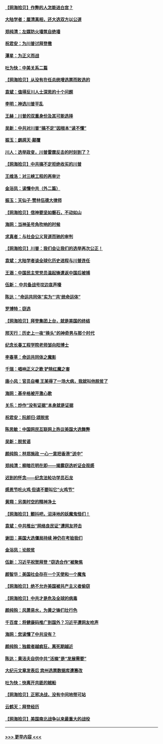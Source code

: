 #### [【网海拾贝】作弊的人怎能进白宫？](../pages/nsc993/n12603546.md?t=12081751) 
#### [大陆学者：厘清真相，还大选双方以公道](../pages/nsc993/n12603475.md?t=12081751) 
#### [郑纯清：左媒防火墙筑自绝墙](../pages/nsc993/n12602226.md?t=12081751) 
#### [祝君安：为川普讨拜登檄](../pages/nsc993/n12602199.md?t=12081751) 
#### [潭星：为正义而战](../pages/nsc993/n12600926.md?t=12081751) 
#### [吐为快：中美关系二篇](../pages/nsc993/n12600908.md?t=12081751) 
#### [【网海拾贝】从没有在任总统增选票而败选的](../pages/nsc993/n12600435.md?t=12081751) 
#### [袁斌：值得反川人士深思的十个问题](../pages/nsc993/n12600332.md?t=12081751) 
#### [李明：神选川普平乱](../pages/nsc993/n12599751.md?t=12081751) 
#### [王赫：川普的双重身份及其可能选择](../pages/nsc993/n12599723.md?t=12081751) 
#### [吴新：中共对川普“搞不定”因根本“读不懂”](../pages/nsc993/n12599502.md?t=12081751) 
#### [振玉：鹧鸪天‧颠覆](../pages/nsc993/n12599494.md?t=12081751) 
#### [川人：选举政变，川普雷霆反击的时刻到了？](../pages/nsc993/n12599291.md?t=12081751) 
#### [【网海拾贝】中共搞不定拒绝收买的川普](../pages/nsc993/n12598955.md?t=12081751) 
#### [王维洛：对三峡工程的再审计](../pages/nsc993/n12598436.md?t=12081751) 
#### [金浴凤：读懂中共（外二篇）](../pages/nsc993/n12597943.md?t=12081751) 
#### [振玉：天仙子‧赞林伍德大律师](../pages/nsc993/n12597929.md?t=12081751) 
#### [【网海拾贝】信神要坚如磐石，不动如山](../pages/nsc993/n12597901.md?t=12081751) 
#### [海网：当神圣号角吹响的时候](../pages/nsc993/n12595891.md?t=12081751) 
#### [求真者：与社会公义背道而驰的审判](../pages/nsc993/n12595868.md?t=12081751) 
#### [【网海拾贝】川普：我们会让我们的选举再次公正！](../pages/nsc993/n12594930.md?t=12081751) 
#### [袁斌：大陆学者谈全球化历史进程与川普连任](../pages/nsc993/n12594690.md?t=12081751) 
#### [王涵：中国民主党党员温起锋遣返中国后被捕](../pages/nsc993/n12594540.md?t=12081751) 
#### [伍新： 中共备战号坟边哀声嚎](../pages/nsc993/n12593086.md?t=12081751) 
#### [陈达：“命运共同体”实为“‘共’统命运体”](../pages/nsc993/n12590865.md?t=12081751) 
#### [罗博特：窃选](../pages/nsc993/n12590619.md?t=12081751) 
#### [【网海拾贝】拜登集团上台，就是美国的终结](../pages/nsc993/n12589725.md?t=12081751) 
#### [邢天行：历史上一夜“换头”的神奇男与那个时代](../pages/nsc993/n12589424.md?t=12081751) 
#### [纪念长春工程学院老师邹向阳博士](../pages/nsc993/n12585390.md?t=12081751) 
#### [李春草：命运共同体之魔影](../pages/nsc993/n12585026.md?t=12081751) 
#### [千瑞：唱响正义之歌 铲除红魔之害](../pages/nsc993/n12585002.md?t=12081751) 
#### [唐小风：官员自嘲 王某得了一场大病，我就叫他脱贫了](../pages/nsc993/n12584981.md?t=12081751) 
#### [海网：基辛格被开激心歌](../pages/nsc993/n12584946.md?t=12081751) 
#### [关乐：炒作“没有证据”本身就是证据](../pages/nsc993/n12583146.md?t=12081751) 
#### [祝君安：阮郎归‧颂脱贫](../pages/nsc993/n12583119.md?t=12081751) 
#### [陈思敏：中国网民互联网上热议美国大选舞弊](../pages/nsc993/n12582845.md?t=12081751) 
#### [吴新：脱贫谣](../pages/nsc993/n12580839.md?t=12081751) 
#### [颜纯钩：林郑施政 一心一意把香港“送中”](../pages/nsc993/n12580805.md?t=12081751) 
#### [郑纯清：柳暗花明在即——揭露窃选听证会观感](../pages/nsc993/n12580795.md?t=12081751) 
#### [迟到的怀念——纪念法轮功学员石龙](../pages/nsc993/n12580245.md?t=12081751) 
#### [感恩节吃火鸡  但请不要叫它“火鸡节”](../pages/nsc993/n12580252.md?t=12081751) 
#### [黄翔：另类时空的精神净土](../pages/nsc993/n12578638.md?t=12081751) 
#### [【网海拾贝】颤抖吧，沼泽地的妖魔鬼怪们！](../pages/nsc993/n12578552.md?t=12081751) 
#### [袁斌：中共推出“网络良民证”遭网友抨击](../pages/nsc993/n12578511.md?t=12081751) 
#### [谢田：美国大选僵局持续 神仍在考验我们](../pages/nsc993/n12577432.md?t=12081751) 
#### [金浴凤：论脱贫](../pages/nsc993/n12576386.md?t=12081751) 
#### [伍新：习近平祝贺拜登 “窃选合作”被聚焦](../pages/nsc993/n12576358.md?t=12081751) 
#### [颜智华：美国社会存在一个天使和一个魔鬼](../pages/nsc993/n12574299.md?t=12081751) 
#### [【网海拾贝】绝不允许美国被共产主义者偷窃](../pages/nsc993/n12573396.md?t=12081751) 
#### [【网海拾贝】中共才是危及全球的病毒](../pages/nsc993/n12571204.md?t=12081751) 
#### [颜纯钩：风萧易水，为黄之锋们壮行色](../pages/nsc993/n12571487.md?t=12081751) 
#### [千百度：将健康码推广到国外？习近平遭网友呛声](../pages/nsc993/n12570808.md?t=12081751) 
#### [海网：您读懂了中共没有？](../pages/nsc993/n12570487.md?t=12081751) 
#### [颜纯钩：独裁者越疯狂，离死期越近](../pages/nsc993/n12569055.md?t=12081751) 
#### [陈达：黄洁夫自供中共“活摘”是“发展需要”](../pages/nsc993/n12568541.md?t=12081751) 
#### [大纪元文章发表后 宾州选票数据库遭篡改](../pages/nsc993/n12568105.md?t=12081751) 
#### [吐为快：快离开共匪的贼船](../pages/nsc993/n12568462.md?t=12081751) 
#### [【网海拾贝】正邪决战，没有中间地带可站](../pages/nsc993/n12568439.md?t=12081751) 
#### [云鹤天：拜登经历](../pages/nsc993/n12567294.md?t=12081751) 
#### [【网海拾贝】美国南北战争以来最重大的战役](../pages/nsc993/n12567247.md?t=12081751) 

----
#### [ >>> 更早内容 <<< ](../indexes/nsc993-earlier.md)
